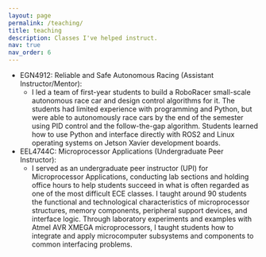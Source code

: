 ```yaml
---
layout: page
permalink: /teaching/
title: teaching
description: Classes I've helped instruct.
nav: true
nav_order: 6
---
```


- EGN4912: Reliable and Safe Autonomous Racing (Assistant Instructor/Mentor):
  - I led a team of first-year students to build a RoboRacer small-scale autonomous race car and design control algorithms for it. The students had limited experience with programming and Python, but were able to autonomously race cars by the end of the semester using PID control and the follow-the-gap algorithm. Students learned how to use Python and interface directly with ROS2 and Linux operating systems on Jetson Xavier development boards.
- EEL4744C: Microprocessor Applications (Undergraduate Peer Instructor):
  - I served as an undergraduate peer instructor (UPI) for Microprocessor Applications, conducting lab sections and holding office hours to help students succeed in what is often regarded as one of the most difficult ECE classes. I taught around 90 students the functional and technological characteristics of microprocessor structures, memory components, peripheral support devices, and interface logic. Through laboratory experiments and examples with Atmel AVR XMEGA microprocessors, I taught students how to integrate and apply microcomputer subsystems and components to common interfacing problems.